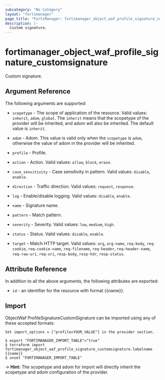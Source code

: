 ```yaml
---
subcategory: "No Category"
layout: "fortimanager"
page_title: "FortiManager: fortimanager_object_waf_profile_signature_customsignature"
description: |-
  Custom signature.
---
```


# fortimanager_object_waf_profile_signature_customsignature
Custom signature.

## Argument Reference


The following arguments are supported:

* `scopetype` - The scope of application of the resource. Valid values: `inherit`, `adom`, `global`. The `inherit` means that the scopetype of the provider will be inherited, and adom will also be inherited. The default value is `inherit`.
* `adom` - Adom. This value is valid only when the `scopetype` is `adom`, otherwise the value of adom in the provider will be inherited.
* `profile` - Profile.

* `action` - Action. Valid values: `allow`, `block`, `erase`.

* `case_sensitivity` - Case sensitivity in pattern. Valid values: `disable`, `enable`.

* `direction` - Traffic direction. Valid values: `request`, `response`.

* `log` - Enable/disable logging. Valid values: `disable`, `enable`.

* `name` - Signature name.
* `pattern` - Match pattern.
* `severity` - Severity. Valid values: `low`, `medium`, `high`.

* `status` - Status. Valid values: `disable`, `enable`.

* `target` - Match HTTP target. Valid values: `arg`, `arg-name`, `req-body`, `req-cookie`, `req-cookie-name`, `req-filename`, `req-header`, `req-header-name`, `req-raw-uri`, `req-uri`, `resp-body`, `resp-hdr`, `resp-status`.



## Attribute Reference

In addition to all the above arguments, the following attributes are exported:
* `id` - an identifier for the resource with format {{name}}.

## Import

ObjectWaf ProfileSignatureCustomSignature can be imported using any of these accepted formats:
```
Set import_options = ["profile=YOUR_VALUE"] in the provider section.

$ export "FORTIMANAGER_IMPORT_TABLE"="true"
$ terraform import fortimanager_object_waf_profile_signature_customsignature.labelname {{name}}
$ unset "FORTIMANAGER_IMPORT_TABLE"
```
-> **Hint:** The scopetype and adom for import will directly inherit the scopetype and adom configuration of the provider.
